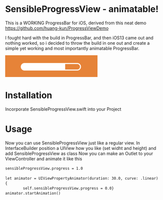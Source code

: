 # SensibleProgressView -  animatable!

This is a WORKING ProgressBar for iOS, derived from this neat demo https://github.com/huang-kun/ProgressViewDemo

I fought hard with the build in ProgressBar, and then iOS13 came out and nothing worked, so i decided to throw the build in one out and create a simple yet working and most importantly animatable ProgressBar.

![demo](demo.png)

# Installation

Incorporate SensibleProgressView.swift into your Project

# Usage

Now you can use SensibleProgressView just like a regular view.
In InterfaceBuilder position a UIView how you like (set widht and height) and add SensibleProgressView as class
Now you can make an Outlet to your ViewController and animate it like this

    sensibleProgressView.progress = 1.0
    
    let animator = UIViewPropertyAnimator(duration: 30.0, curve: .linear) {
            self.sensibleProgressView.progress = 0.0}
    animator.startAnimation()
